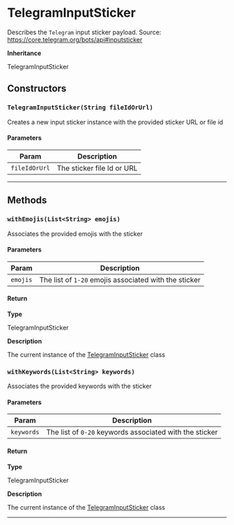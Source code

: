 # TelegramInputSticker

Describes the `Telegram` input sticker payload.
Source: https://core.telegram.org/bots/api#inputsticker

**Inheritance**

TelegramInputSticker

## Constructors

### `TelegramInputSticker(String fileIdOrUrl)`

Creates a new input sticker instance with the provided sticker URL or file id

#### Parameters

| Param         | Description                |
| ------------- | -------------------------- |
| `fileIdOrUrl` | The sticker file Id or URL |

---

## Methods

### `withEmojis(List<String> emojis)`

Associates the provided emojis with the sticker

#### Parameters

| Param    | Description                                           |
| -------- | ----------------------------------------------------- |
| `emojis` | The list of `1-20` emojis associated with the sticker |

#### Return

**Type**

TelegramInputSticker

**Description**

The current instance of the [TelegramInputSticker](/types/Classes/TelegramInputSticker.md) class

### `withKeywords(List<String> keywords)`

Associates the provided keywords with the sticker

#### Parameters

| Param      | Description                                             |
| ---------- | ------------------------------------------------------- |
| `keywords` | The list of `0-20` keywords associated with the sticker |

#### Return

**Type**

TelegramInputSticker

**Description**

The current instance of the [TelegramInputSticker](/types/Classes/TelegramInputSticker.md) class

---
